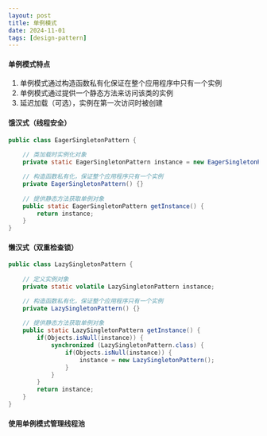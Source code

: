 ```yaml
---
layout: post
title: 单例模式
date: 2024-11-01
tags: [design-pattern]
---
```


#### 单例模式特点
1. 单例模式通过构造函数私有化保证在整个应用程序中只有一个实例
2. 单例模式通过提供一个静态方法来访问该类的实例
3. 延迟加载（可选），实例在第一次访问时被创建

#### 饿汉式（线程安全）
```java
public class EagerSingletonPattern {
    
    // 类加载时实例化对象
    private static EagerSingletonPattern instance = new EagerSingletonPattern();

    // 构造函数私有化，保证整个应用程序只有一个实例
    private EagerSingletonPattern() {}
    
    // 提供静态方法获取单例对象
    public static EagerSingletonPattern getInstance() {
        return instance;
    }
}
```

#### 懒汉式（双重检查锁）
```java
public class LazySingletonPattern {
    
    // 定义实例对象
    private static volatile LazySingletonPattern instance;

    // 构造函数私有化，保证整个应用程序只有一个实例
    private LazySingletonPattern() {}
    
    // 提供静态方法获取单例对象
    public static LazySingletonPattern getInstance() {
        if(Objects.isNull(instance)) {
            synchronized (LazySingletonPattern.class) {
                if(Objects.isNull(instance)) {
                    instance = new LazySingletonPattern();
                }
            }
        }
        return instance;
    }
}
```

#### 使用单例模式管理线程池



